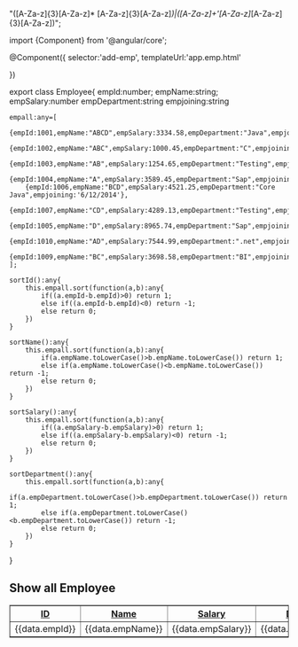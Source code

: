 "([A-Za-z]{3}[A-Za-z]* [A-Za-z]{3}[A-Za-z]*)|([A-Za-z]+'[A-Za-z]*[A-Za-z]{3}[A-Za-z])";












import {Component} from '@angular/core';

@Component({
    selector:'add-emp',
    templateUrl:'app.emp.html'

})

export class Employee{
    empId:number;
    empName:string;
    empSalary:number
    empDepartment:string
    empjoining:string   

    empall:any=[
        {empId:1001,empName:"ABCD",empSalary:3334.58,empDepartment:"Java",empjoining:'6/12/2014'},
        {empId:1002,empName:"ABC",empSalary:1000.45,empDepartment:"C",empjoining:'6/12/2014'},
        {empId:1003,empName:"AB",empSalary:1254.65,empDepartment:"Testing",empjoining:'6/12/2014'},
        {empId:1004,empName:"A",empSalary:3589.45,empDepartment:"Sap",empjoining:'6/12/2014'},
        {empId:1006,empName:"BCD",empSalary:4521.25,empDepartment:"Core Java",empjoining:'6/12/2014'},
        {empId:1007,empName:"CD",empSalary:4289.13,empDepartment:"Testing",empjoining:'6/12/2014'},
        {empId:1005,empName:"D",empSalary:8965.74,empDepartment:"Sap",empjoining:'6/12/2014'},
        {empId:1010,empName:"AD",empSalary:7544.99,empDepartment:".net",empjoining:'6/12/2014'},
        {empId:1009,empName:"BC",empSalary:3698.58,empDepartment:"BI",empjoining:'6/12/2014'}
    ];

    sortId():any{
        this.empall.sort(function(a,b):any{
            if((a.empId-b.empId)>0) return 1;
            else if((a.empId-b.empId)<0) return -1;
            else return 0;
        })
    }

    sortName():any{
        this.empall.sort(function(a,b):any{
            if(a.empName.toLowerCase()>b.empName.toLowerCase()) return 1;
            else if(a.empName.toLowerCase()<b.empName.toLowerCase()) return -1;
            else return 0;
        })
    }

    sortSalary():any{
        this.empall.sort(function(a,b):any{
            if((a.empSalary-b.empSalary)>0) return 1;
            else if((a.empSalary-b.empSalary)<0) return -1;
            else return 0;
        })
    }

    sortDepartment():any{
        this.empall.sort(function(a,b):any{
            if(a.empDepartment.toLowerCase()>b.empDepartment.toLowerCase()) return 1;
            else if(a.empDepartment.toLowerCase()<b.empDepartment.toLowerCase()) return -1;
            else return 0;
        })
    }
}





<h2>Show all Employee</h2>
<table border="1">
    <tr>
        <th><a href="#" (click)="sortId()">ID</a></th>
        <th><a href="#" (click)="sortName()">Name</a></th>
        <th><a href="#" (click)="sortSalary()">Salary</a></th>
        <th><a href="#" (click)="sortDepartment()">Department</a></th>
        <th><a href="#" (click)="sortDate()">Date</a></th>
    </tr>
    <tr *ngFor="let data of empall">
        <td>{{data.empId}}</td>
        <td>{{data.empName}}</td>
        <td>{{data.empSalary}}</td>
        <td>{{data.empDepartment}}</td>
        <td>{{data.empjoining}}</td>
    </tr>
</table>
